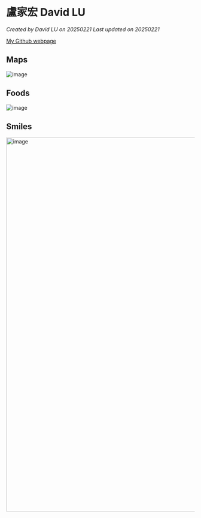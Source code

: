 # 盧家宏 David LU

*Created by David LU  on 20250221 Last updated on 20250221*

[My Github webpage](https://github.com/DavidLu1208)


## Maps
![image](https://github.com/user-attachments/assets/e012b3ed-8e28-4e06-8aa8-fef8b6f9a300)



## Foods
![image](https://github.com/user-attachments/assets/1aaf0915-6a82-47c3-b903-012fddda94f7)



## Smiles
<img width="997" alt="image" src="https://github.com/user-attachments/assets/cf424636-7701-42a3-85fe-7bbe9ed437a7" />


